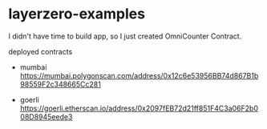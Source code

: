 # layerzero-examples

I didn't have time to build app, so I just created OmniCounter Contract.


deployed contracts

- mumbai
https://mumbai.polygonscan.com/address/0x12c6e53956BB74d867B1b98559F2c348665Cc281

- goerli
https://goerli.etherscan.io/address/0x2097fEB72d21ff851F4C3a06F2b008D8945eede3